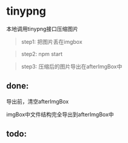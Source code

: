 # tinypng
本地调用tinypng接口压缩图片


> step1: 把图片丢在imgbox

> step2: npm start

> step3: 压缩后的图片导出在afterImgBox中


## done:

导出前，清空afterImgBox

imgBox中文件结构完全导出到afterImgBox中


## todo:


